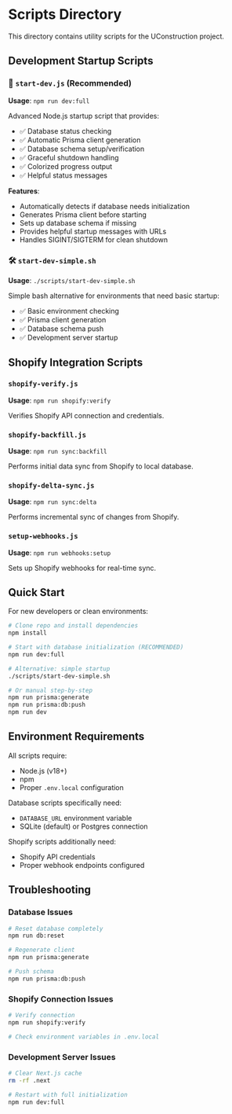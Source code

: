 # Scripts Directory

This directory contains utility scripts for the UConstruction project.

## Development Startup Scripts

### 🚀 `start-dev.js` (Recommended)
**Usage**: `npm run dev:full`

Advanced Node.js startup script that provides:
- ✅ Database status checking
- ✅ Automatic Prisma client generation
- ✅ Database schema setup/verification
- ✅ Graceful shutdown handling
- ✅ Colorized progress output
- ✅ Helpful status messages

**Features**:
- Automatically detects if database needs initialization
- Generates Prisma client before starting
- Sets up database schema if missing
- Provides helpful startup messages with URLs
- Handles SIGINT/SIGTERM for clean shutdown

### 🛠️ `start-dev-simple.sh`
**Usage**: `./scripts/start-dev-simple.sh`

Simple bash alternative for environments that need basic startup:
- ✅ Basic environment checking
- ✅ Prisma client generation
- ✅ Database schema push
- ✅ Development server startup

## Shopify Integration Scripts

### `shopify-verify.js`
**Usage**: `npm run shopify:verify`

Verifies Shopify API connection and credentials.

### `shopify-backfill.js` 
**Usage**: `npm run sync:backfill`

Performs initial data sync from Shopify to local database.

### `shopify-delta-sync.js`
**Usage**: `npm run sync:delta`

Performs incremental sync of changes from Shopify.

### `setup-webhooks.js`
**Usage**: `npm run webhooks:setup`

Sets up Shopify webhooks for real-time sync.

## Quick Start

For new developers or clean environments:

```bash
# Clone repo and install dependencies
npm install

# Start with database initialization (RECOMMENDED)
npm run dev:full

# Alternative: simple startup
./scripts/start-dev-simple.sh

# Or manual step-by-step
npm run prisma:generate
npm run prisma:db:push
npm run dev
```

## Environment Requirements

All scripts require:
- Node.js (v18+)
- npm
- Proper `.env.local` configuration

Database scripts specifically need:
- `DATABASE_URL` environment variable
- SQLite (default) or Postgres connection

Shopify scripts additionally need:
- Shopify API credentials
- Proper webhook endpoints configured

## Troubleshooting

### Database Issues
```bash
# Reset database completely
npm run db:reset

# Regenerate client
npm run prisma:generate

# Push schema
npm run prisma:db:push
```

### Shopify Connection Issues
```bash
# Verify connection
npm run shopify:verify

# Check environment variables in .env.local
```

### Development Server Issues
```bash
# Clear Next.js cache
rm -rf .next

# Restart with full initialization
npm run dev:full
```